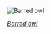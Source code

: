 
![Barred owl](https://upload.wikimedia.org/wikipedia/commons/thumb/3/3c/Strix-varia-005.jpg/600px-Strix-varia-005.jpg)

*[Barred owl](https://wikipedia.org/wiki/File:Strix-varia-005.jpg)*
